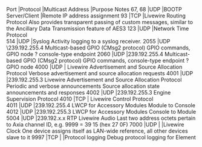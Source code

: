 
Port	|Protocol	|Multicast Address	|Purpose	Notes
67, 68	|UDP		|BOOTP Server/Client	|Remote IP address assignment
93	|TCP		|Livewire Routing Protocol	Also provides transparent passing of custom messages, similar to the Ancillary Data Transmission feature of AES3
123	|UDP		|Network Time Protocol	
514	|UDP		|Syslog	Activity logging to a syslog receiver.
2055	|UDP	\239.192.255.4	Multicast-based GPIO (CMsg2 protocol)	GPIO commands, GPIO node ? console-type endpoint
2060	|UDP	|239.192.255.4	Multicast-based GPIO (CMsg2 protocol)	GPIO commands, console-type endpoint ? GPIO node
4000	|UDP	|	Livewire Advertisement and Source Allocation Protocol	Verbose advertisement and source allocation requests
4001	|UDP	|239.192.255.3	Livewire Advertisement and Source Allocation Protocol	Periodic and verbose announcements Source allocation state announcements and responses
4002	|UDP	|239.192.255.3	Engine Supervision Protocol	
4010	|TCP	|	Livewire Control Protocol	
4011	|UDP	|239.192.255.4	LWCP for Accessory Modules	Module to Console
4012	|UDP	|239.192.255.3	LWCP for Accessory Modules	Console to Module
5004	|UDP	|239.192.x.x	RTP Livewire Audio	Last two address octets pertain to Axia channel ID, e.g. 9999 = 39 15 (hex 27 0F)
7000	|UDP	|	|Livewire Clock	One device assigns itself as LAN-wide reference, all other devices slave to it
9997	|TCP	|	|Protocol logging	Debug protocol logging for Element